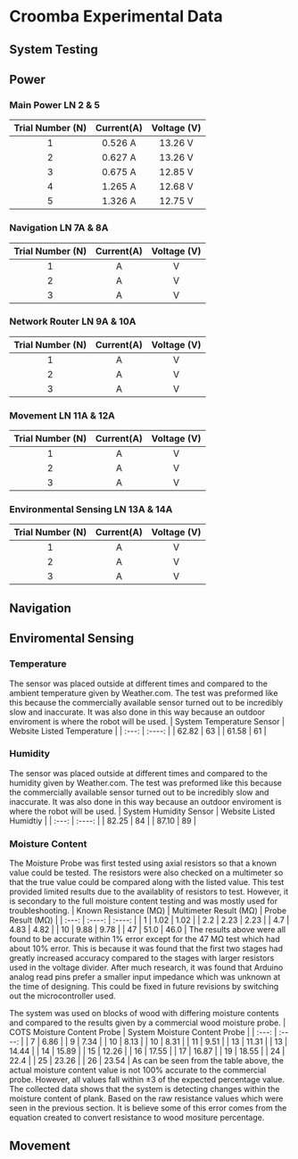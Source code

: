 # Croomba Experimental Data
## System Testing

## Power
### Main Power LN 2 & 5
Trial Number (N)|Current(A) | Voltage (V)  |
|:---: | :---:|:----:|
| 1 |       0.526 A |        13.26 V|
| 2 |       0.627 A |        13.26 V|
| 3 |       0.675 A |        12.85 V|
| 4 |       1.265 A |        12.68 V|
| 5 |       1.326 A |        12.75 V|

### Navigation LN 7A & 8A
Trial Number (N)|Current(A) | Voltage (V)  |
|:---: | :---:|:----:|
| 1 |       A |        V|
| 2 |       A |        V|
| 3 |       A |        V|
### Network Router LN 9A & 10A
Trial Number (N)|Current(A) | Voltage (V)  | 
|:---: | :---:|:----:|
| 1 |       A |        V|
| 2 |       A |        V|
| 3 |       A |        V|
### Movement LN 11A & 12A
Trial Number (N)|Current(A) | Voltage (V)  | 
|:---: | :---:|:----:|
| 1 |       A |        V|
| 2 |       A |        V|
| 3 |       A |        V|

### Environmental Sensing  LN 13A & 14A
Trial Number (N)|Current(A) | Voltage (V)  | 
|:---: | :---:|:----:|
| 1 |       A |        V|
| 2 |       A |        V|
| 3 |       A |        V|
## Navigation


## Enviromental Sensing
### Temperature
The sensor was placed outside at different times and compared to the ambient temperature given by Weather.com. The test was preformed like this because the commercially available sensor turned out to be incredibly slow and inaccurate. It was also done in this way because an outdoor enviroment is where the robot will be used. 
| System Temperature Sensor | Website Listed Temperature | 
|          :---:            |            :----:          |
| 62.82                     | 63                         |
| 61.58                     | 61                         |
### Humidity
The sensor was placed outside at different times and compared to the  humidity given by Weather.com. The test was preformed like this because the commercially available sensor turned out to be incredibly slow and inaccurate. It was also done in this way because an outdoor enviroment is where the robot will be used. 
| System Humidity Sensor | Website Listed Humidtiy | 
|         :---:          |          :----:         |
| 82.25                  | 84                      |
| 87.10                  | 89                      |

### Moisture Content
The Moisture Probe was first tested using axial resistors so that a known value could be tested. The resistors were also checked on a multimeter so that the true value could be compared along with the listed value. This test provided limited results due to the availablity of resistors to test. However, it is secondary to the full moisture content testing and was mostly used for troubleshooting.
| Known Resistance (MΩ) | Multimeter Result (MΩ) | Probe Result (MΩ) |
|       :---:           |       :----:           |    :----:         |
| 1                     | 1.02                   | 1.02              |
| 2.2                   | 2.23                   | 2.23              |
| 4.7                   | 4.83                   | 4.82              |
| 10                    | 9.88                   | 9.78              |
| 47                    | 51.0                   | 46.0              |
The results above were all found to be accurate within 1% error except for the 47 MΩ test which had about 10% error. This is because it was found that the first two stages had greatly increased accuracy compared to the stages with larger resistors used in the voltage divider. After much research, it was found that Arduino analog read pins prefer a smaller input impedance which was unknown at the time of designing. This could be fixed in future revisions by switching out the microcontroller used. 


The system was used on blocks of wood with differing moisture contents and compared to the results given by a commercial wood moisture probe.
| COTS Moisture Content Probe | System Moisture Content Probe | 
| :---:                       |    :----:                     | 
| 7                           | 6.86                          |
| 9                           | 7.34                          |
| 10                          | 8.13                          |
| 10                          | 8.31                          |
| 11                          | 9.51                          |
| 13                          | 11.31                         |
| 13                          | 14.44                         |
| 14                          | 15.89                         |
| 15                          | 12.26                         |
| 16                          | 17.55                         |
| 17                          | 16.87                         |
| 19                          | 18.55                         |
| 24                          | 22.4                          |
| 25                          | 23.26                         |
| 26                          | 23.54                         |
As can be seen from the table above, the actual moisture content value is not 100% accurate to the commercial probe. However, all values fall within ±3 of the expected percentage value. The collected data shows that the system is detecting changes within the moisture content of plank. Based on the raw resistance values which were seen in the previous section. It is believe some of this error comes from the equation created to convert resistance to wood mositure percentage. 

## Movement
